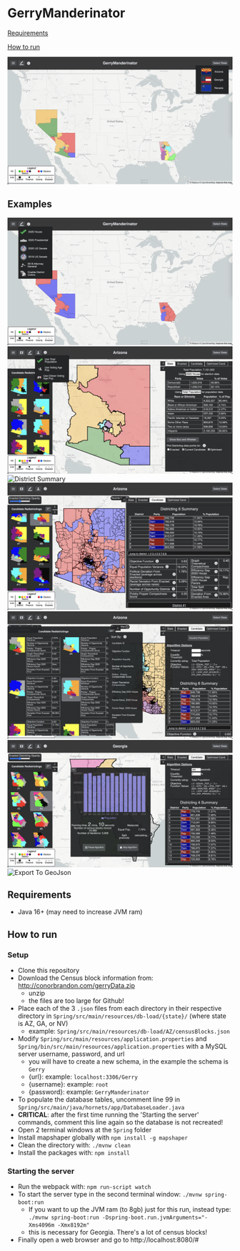 # GerryManderinator

[Requirements](#requirements)

[How to run](#run)

![Home Screen](/demo/home.png)

## Examples

![Election Filter](/demo/elections.png)
![Population Filter](/demo/populations.png)
![District Summary](/demo/districtSummary.png)
![Candidate Summary](/demo/candidateSummary.png)
![Candidate Selection](/demo/candidateSelection.png)
![Algorithm Progress](/demo/algorithm.png)
![Export To GeoJson](/demo/export.png)

## Requirements<a name="requirements"></a>
- Java 16+ (may need to increase JVM ram)

## How to run<a name="run"></a>

### Setup
- Clone this repository
- Download the Census block information from: http://conorbrandon.com/gerryData.zip
    - unzip
    - the files are too large for Github!
- Place each of the 3 `.json` files from each directory in their respective directory in `Spring/src/main/resources/db-load/{state}/` (where state is AZ, GA, or NV)
    - example: `Spring/src/main/resources/db-load/AZ/censusBlocks.json`
- Modify `Spring/src/main/resources/application.properties` and `Spring/bin/src/main/resources/application.properties` with a MySQL server username, password, and url
    - you will have to create a new schema, in the example the schema is `Gerry`
    - {url}: example: `localhost:3306/Gerry`
    - {username}: example: `root`
    - {password}: example: `GerryManderinator`
- To populate the database tables, uncomment line 99 in `Spring/src/main/java/hornets/app/DatabaseLoader.java`
- __CRITICAL__: after the first time running the 'Starting the server' commands, comment this line again so the database is not recreated!
- Open 2 terminal windows at the `Spring` folder
- Install mapshaper globally with `npm install -g mapshaper`
- Clean the directory with: `./mvnw clean`
- Install the packages with: `npm install`

### Starting the server
- Run the webpack with: `npm run-script watch`
- To start the server type in the second terminal window: `./mvnw spring-boot:run`
    - If you want to up the JVM ram (to 8gb) just for this run, instead type: `./mvnw spring-boot:run -Dspring-boot.run.jvmArguments="-Xms4096m -Xmx8192m"`
    - this is necessary for Georgia. There's a lot of census blocks!
- Finally open a web browser and go to http://localhost:8080/#